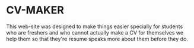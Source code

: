 # CV-MAKER
This web-site was designed to make things easier specially for students who are freshers and who cannot actually make a CV for themselves we help them so that they're resume speaks more about them before they do.
